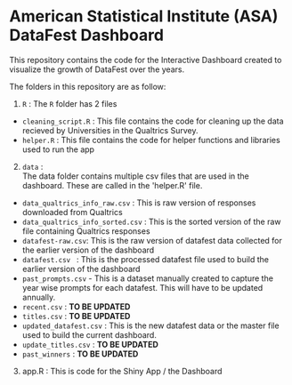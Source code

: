 # American Statistical Institute (ASA) DataFest Dashboard

This repository contains the code for the Interactive Dashboard created to visualize the growth of DataFest over the years. 

The folders in this repository are as follow:  

1. `R` :
The `R` folder has 2 files  

- `cleaning_script.R` : This file contains the code for cleaning up the data recieved by Universities in the Qualtrics Survey. 
- `helper.R` : This file contains the code for helper functions and libraries used to run the app

2. `data` :  
The data folder contains multiple csv files that are used in the dashboard. These are called in the 'helper.R' file.  
- `data_qualtrics_info_raw.csv` : This is raw version of responses downloaded from Qualtrics
- `data_qualtrics_info_sorted.csv` : This is the sorted version of the raw file containing Qualtrics responses
- `datafest-raw.csv`: This is the raw version of datafest data collected for the earlier version of the dashboard
- `datafest.csv ` : This is the processed datafest file used to build the earlier version of the dashboard
- `past_prompts.csv` - This is a dataset manually created to capture the year wise prompts for each datafest. This will have to be updated annually.
- `recent.csv` : **TO BE UPDATED**
- `titles.csv` : **TO BE UPDATED**
- `updated_datafest.csv` : This is the new datafest data or the master file used to build the current dashboard.
- `update_titles.csv` : **TO BE UPDATED**
- `past_winners` : **TO BE UPDATED**

3. app.R : This is code for the Shiny App / the Dashboard
